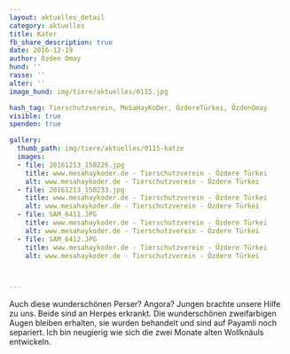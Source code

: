 ```yaml
---
layout: aktuelles_detail
category: aktuelles
title: Kater
fb_share_description: true
date: 2016-12-19
author: Özden Omay
hund: ''
rasse: ''
alter: ''
image_hund: img/tiere/aktuelles/0115.jpg

hash_tag: Tierschutzverein, MeSaHayKoDer, ÖzdereTürkei, ÖzdenOmay
visible: true
spenden: true

gallery:
  thumb_path: img/tiere/aktuelles/0115-katze
  images:
  - file: 20161213_150226.jpg
    title: www.mesahaykoder.de - Tierschutzverein - Özdere Türkei
    alt: www.mesahaykoder.de - Tierschutzverein - Özdere Türkei
  - file: 20161213_150233.jpg
    title: www.mesahaykoder.de - Tierschutzverein - Özdere Türkei
    alt: www.mesahaykoder.de - Tierschutzverein - Özdere Türkei
  - file: SAM_6411.JPG
    title: www.mesahaykoder.de - Tierschutzverein - Özdere Türkei
    alt: www.mesahaykoder.de - Tierschutzverein - Özdere Türkei
  - file: SAM_6412.JPG
    title: www.mesahaykoder.de - Tierschutzverein - Özdere Türkei
    alt: www.mesahaykoder.de - Tierschutzverein - Özdere Türkei



---
```


Auch diese wunderschönen Perser? Angora? Jungen brachte unsere Hilfe zu uns. Beide sind an Herpes erkrankt. Die wunderschönen zweifarbigen Augen bleiben erhalten,
sie wurden behandelt und sind auf Payamli noch separiert. Ich bin neugierig wie sich die zwei Monate alten Wollknäuls entwickeln.
